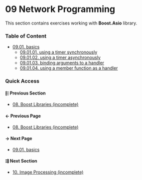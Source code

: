 # 09 Network Programming

This section contains exercises working with **Boost.Asio** library.

### Table of Content

* [09.01. basics](./01.basics/README.md)
  * [09.01.01. using a timer synchronously](./01.basics/01.io_context.md)
  * [09.01.02. using a timer asynchronously](./01.basics/02.async_wait.md)
  * [09.01.03. binding arguments to a handler](./01.basics/03.bind.md)
  * [09.01.04. using a member function as a handler](./01.basics/04.member.md)

### Quick Access

<div class="previous_section pagination">

#### &#11057; Previous Section

* [08. Boost Libraries &lpar;incomplete&rpar;](./../08.boost_libraries/README.md)
</div>

<div class="previous_page pagination">

#### &#8592; Previous Page

* [08. Boost Libraries &lpar;incomplete&rpar;](./../08.boost_libraries/README.md)

</div>
<div class="next_page pagination">

#### &#8594; Next Page

* [09.01. basics](./../09.network_programming/01.basics/README.md)

</div>
<div class="next_section pagination">

#### &#8694; Next Section

* [10. Image Processing &lpar;incomplete&rpar;](./../10.image_processing/README.md)

</div>
